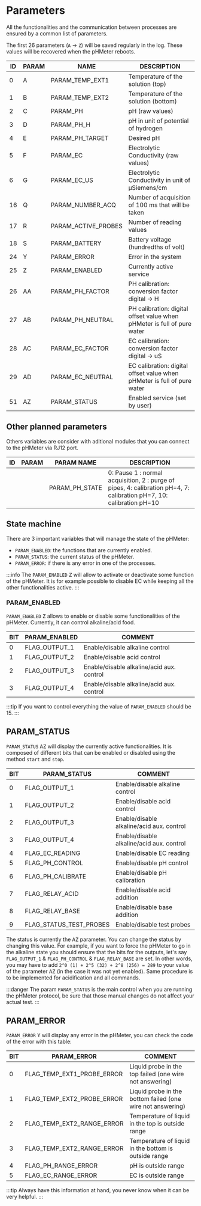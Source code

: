 # Parameters

All the functionalities and the communication between processes are ensured by a common list of parameters.

The first 26 parameters (`A` -> `Z`) will be saved regularly in the log. These values will be recovered when the pHMeter reboots.

| ID  | PARAM   | NAME                | DESCRIPTION                                                                |
| --- | --- | ------------------- | -------------------------------------------------------------------------- |
| 0   | A   | PARAM_TEMP_EXT1     | Temperature of the solution (top)                                          |
| 1   | B   | PARAM_TEMP_EXT2     | Temperature of the solution (bottom)                                       |
| 2   | C   | PARAM_PH            | pH (raw values)                                                            |
| 3   | D   | PARAM_PH_H          | pH in unit of potential of hydrogen                                        |
| 4   | E   | PARAM_PH_TARGET     | Desired pH                                                                 |
| 5   | F   | PARAM_EC            | Electrolytic Conductivity (raw values)                                     |
| 6   | G   | PARAM_EC_US         | Electrolytic Conductivity in unit of &mu;Siemens/cm                           |
| 16  | Q   | PARAM_NUMBER_ACQ    | Number of acquisition of 100 ms that will be taken                         |
| 17  | R   | PARAM_ACTIVE_PROBES | Number of reading values                                                   |
| 18  | S   | PARAM_BATTERY       | Battery voltage (hundredths of volt)                                       |
| 24  | Y   | PARAM_ERROR         | Error in the system                                                        |
| 25  | Z   | PARAM_ENABLED       | Currently active service                                                   |
| 26  | AA  | PARAM_PH_FACTOR     | PH calibration: conversion factor digital -> H                             |
| 27  | AB  | PARAM_PH_NEUTRAL    | PH calibration: digital offset value when pHMeter is full of pure water |
| 28  | AC  | PARAM_EC_FACTOR     | EC calibration: conversion factor digital -> uS                            |
| 29  | AD  | PARAM_EC_NEUTRAL    | EC calibration: digital offset value when pHMeter is full of pure water |
| 51  | AZ  | PARAM_STATUS        | Enabled service (set by user)                                              |

## Other planned parameters

Others variables are consider with aditional modules that you can connect to the pHMeter via RJ12 port.

| ID  | PARAM | PARAM NAME     | DESCRIPTION                                                                                                          |
| --- | ----- | -------------- | -------------------------------------------------------------------------------------------------------------------- |
|     |       | PARAM_PH_STATE | 0: Pause 1 : normal acquisition, 2 : purge of pipes, 4: calibration pH=4, 7: calibration pH=7, 10: calibration pH=10 |

## State machine

There are 3 important variables that will manage the state of the pHMeter:

- `PARAM_ENABLED`: the functions that are currently enabled.
- `PARAM_STATUS`: the current status of the pHMeter.
- `PARAM_ERROR`: if there is any error in one of the processes.

:::info
The `PARAM_ENABLED` <kbd>Z</kbd> will allow to activate or deactivate some function of the pHMeter. It is for example possible to disable EC while keeping all the other functionalities active.
:::

### PARAM_ENABLED

`PARAM_ENABLED` <kbd>Z</kbd> allows to enable or disable some functionalities of the pHMeter. Currently, it can control alkaline/acid food.

| BIT | PARAM_ENABLED | COMMENT                                   |
| --- | ------------- | ----------------------------------------- |
| 0   | FLAG_OUTPUT_1 | Enable/disable alkaline control           |
| 1   | FLAG_OUTPUT_2 | Enable/disable acid control               |
| 2   | FLAG_OUTPUT_3 | Enable/disable alkaline/acid aux. control |
| 3   | FLAG_OUTPUT_4 | Enable/disable alkaline/acid aux. control |

:::tip
If you want to control everything the value of `PARAM_ENABLED` should be 15.
:::

## PARAM_STATUS

`PARAM_STATUS` <kbd>AZ</kbd> will display the currently active functionalities. It is composed of different bits that can be enabled or disabled using the method `start` and `stop`.

| BIT | PARAM_STATUS            | COMMENT                                   |
| --- | ----------------------- | ----------------------------------------- |
| 0   | FLAG_OUTPUT_1           | Enable/disable alkaline control           |
| 1   | FLAG_OUTPUT_2           | Enable/disable acid control               |
| 2   | FLAG_OUTPUT_3           | Enable/disable alkaline/acid aux. control |
| 3   | FLAG_OUTPUT_4           | Enable/disable alkaline/acid aux. control |
| 4   | FLAG_EC_READING         | Enable/disable EC reading                 |
| 5   | FLAG_PH_CONTROL         | Enable/disable pH control                 |
| 6   | FLAG_PH_CALIBRATE       | Enable/disable pH calibration             |
| 7   | FLAG_RELAY_ACID         | Enable/disable acid addition              |
| 8   | FLAG_RELAY_BASE         | Enable/disable base addition              |
| 9   | FLAG_STATUS_TEST_PROBES | Enable/disable test probes                |

The status is currently the <kbd>AZ</kbd> parameter. You can change the status by changing this value. For example, if you want to force the pHMeter to go in the alkaline state you should ensure that the bits for the outputs, let's say `FLAG_OUTPUT_1` & `FLAG_PH_CONTROL` & `FLAG_RELAY_BASE` are set. In other words, you may have to add `2^0 (1) + 2^5 (32) + 2^8 (256) = 289` to your value of the parameter <kbd>AZ</kbd> (in the case it was not yet enabled). Same procedure is to be implemented for acidification and all commands.

:::danger
The param `PARAM_STATUS` is the main control when you are running the pHMeter protocol, be sure that those manual changes do not affect your actual test.
:::

## PARAM_ERROR

`PARAM_ERROR` <kbd>Y</kbd> will display any error in the pHMeter, you can check the code of the error with this table:

| BIT | PARAM_ERROR                | COMMENT                                                    |
| --- | -------------------------- | ---------------------------------------------------------- |
| 0   | FLAG_TEMP_EXT1_PROBE_ERROR | Liquid probe in the top failed (one wire not answering)    |
| 1   | FLAG_TEMP_EXT2_PROBE_ERROR | Liquid probe in the bottom failed (one wire not answering) |
| 2   | FLAG_TEMP_EXT2_RANGE_ERROR | Temperature of liquid in the top is outside range          |
| 3   | FLAG_TEMP_EXT2_RANGE_ERROR | Temperature of liquid in the bottom is outside range       |
| 4   | FLAG_PH_RANGE_ERROR        | pH is outside range                                        |
| 5   | FLAG_EC_RANGE_ERROR        | EC is outside range                                        |

:::tip
Always have this information at hand, you never know when it can be very helpful.
:::
